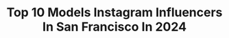 ---
title: Top 10 Models Instagram Influencers In San Francisco In 2024
description: >-
  Find top models Instagram influencers in San Francisco in 2024. Most popular hashtags: #model #sanfrancisco #lifestyle #photography.
platform: Instagram
hits: 109
text_top: Identify the top-rated Instagram profiles on inBeat.
text_bottom: inBeat holds 109 Instagram influencers like this in San Francisco, United States for you to work with.
profiles:
  - username: "gavinjamesyy"
    fullname: >-
      Gavin (つ•̀ᴥ•́)つ*:･ﾟ✧
    bio: >-
      
    location: "United States"
    followers: 20465
    engagement: 1997
    commentsToLikes: 0.022236
    id: ck6tr3errwpah0j71n4nxvsf0
    verified: false
    hashtags: "#picoftheday, #photo, #balletboys, #worldwideballet"
  - username: "cjbews"
    fullname: >-
      CHASE JAYMES BEWS
    bio: >-
      ▪️Model || Actor 📍@envymodels LA & Vegas 📍SF - Models Inc, Non exclusive
    location: "United States"
    followers: 7986
    engagement: 784
    commentsToLikes: 0.040637
    id: ck0tt449f12q50i19duohb23h
    verified: false
    hashtags: "#gramkilla, #moodyports, #theportraitpr0ject, #instagood"
  - username: "monishaholmes"
    fullname: >-
      Monisha Holmes
    bio: >-
      🎨Bisexual Model | Celebrity Astrologer @Cosmopolitan | @Columbia Educated Social Worker 📍 FL ❤️‍🔥Mother Agency: @premieremodelsnsb_official
    location: "United States"
    followers: 39392
    engagement: 88
    commentsToLikes: 0.051288
    id: ck5cdsfx9joy50i11vmm4iw8i
    verified: false
    hashtags: "#wlyg, #goodmolecules, #sanfranciscobay, #swimweek"
  - username: "guiifao"
    fullname: >-
      Guifão
    bio: >-
      “Deus cuida de você” 📍California HNU’ #11 All American 🇺🇸⚽️
    location: "United States"
    followers: 25548
    engagement: 139
    commentsToLikes: 0.042170
    id: ckapc3daq2b3o0i78g7qqxopk
    verified: false
    hashtags: "#fitness, #summer, #lifestyle, #workout"
  - username: "sophlyonss"
    fullname: >-
      SOPHIA LYONS
    bio: >-
      Santa Barbara CAST IMAGES Los Angeles & San Francisco Model bookings Chandra@castimages.com http:// https://blacklivesmatters.carrd.co/
    location: "United States"
    followers: 14464
    engagement: 440
    commentsToLikes: 0.035005
    id: ck5cagm8tddja0i11ek7xht1d
    verified: false
    hashtags: "#local, #fbf, #sacramento, #maccosmetics"
  - username: "welton.lewis"
    fullname: >-
      Welton
    bio: >-
      Actor|Model|Entertainer 📍San Francisco
    location: "United States"
    followers: 34948
    engagement: 227
    commentsToLikes: 0.013875
    id: ck0w4olfnzma00i19t74kg2wy
    verified: false
    hashtags: "#bodybuilder, #model, #malemodel, #actor"
  - username: "fboulaire"
    fullname: >-
      Francois Boulaire
    bio: >-
      - Photographer and drone operator - Freelance production services - Model Sebastopol Sonoma, San Francisco, Los Angeles DM: @ fboulaire@mac.com
    location: "United States"
    followers: 43333
    engagement: 151
    commentsToLikes: 0.024142
    id: ck6u1clnskxq90j716svvt7ix
    verified: false
    hashtags: "#video, #photography, #model, #goodtimes"
  - username: "shan.nyan"
    fullname: >-
      💞SHANNON💞
    bio: >-
      🌸Lifestyle🌸Cosplay 🌸Travel🌸Food 📍Vegas, LA 💌 shan.nyan.official@gmail.com @untamedagencyla
    location: "United States"
    followers: 186804
    engagement: 499
    commentsToLikes: 0.011712
    id: ckap98ddgrl2m0i78b5kryvxu
    verified: false
    hashtags: "#vegas, #lasvegas, #sanfrancisco, #vegasmodel"
  - username: "getzenteemental"
    fullname: >-
      ZenTee
    bio: >-
      American Born Creative Desi SF ✌🏽❤️ 🏳️‍🌈 Tiktok: @getzenteemental DM for commissions Ft on BuzzFeed & Times of India All work is copyrighted ©
    location: "United States"
    followers: 18089
    engagement: 432
    commentsToLikes: 0.029495
    id: ck9wfpdp8pwn20j781eyjjfx8
    verified: false
    hashtags: "#christmasornament, #browngirls, #holidays, #bharatanatyam"
  - username: "taylormiller86"
    fullname: >-
      Taylor Miller
    bio: >-
      📍San Francisco 📸Model/🖊Writer @rawconnects
    location: "United States"
    followers: 15211
    engagement: 400
    commentsToLikes: 0.024289
    id: ck5zudd8c25bc0i147mofg8bo
    verified: false
    hashtags: ""
---